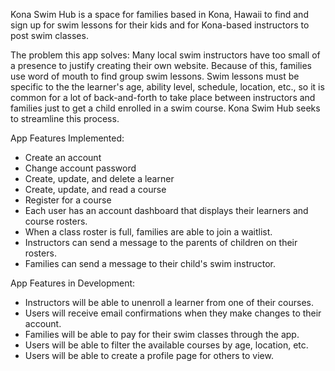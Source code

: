 Kona Swim Hub is a space for families based in Kona, Hawaii to find and sign up for swim lessons for their kids and for Kona-based instructors to post swim classes. 

The problem this app solves: Many local swim instructors have too small of a presence to justify creating 
their own website. Because of this, families use word of mouth to find group swim lessons. Swim lessons must be specific to the the learner's age, ability level, schedule, location, etc., so it is common for a lot of back-and-forth to take place between instructors and families just to 
get a child enrolled in a swim course. Kona Swim Hub seeks to streamline this process.

App Features Implemented:
- Create an account
- Change account password
- Create, update, and delete a learner
- Create, update, and read a course 
- Register for a course
- Each user has an account dashboard that displays their learners and course rosters.
- When a class roster is full, families are able to join a waitlist.
- Instructors can send a message to the parents of children on their rosters.
- Families can send a message to their child's swim instructor.

App Features in Development:
- Instructors will be able to unenroll a learner from one of their courses.
- Users will receive email confirmations when they make changes to their account.
- Families will be able to pay for their swim classes through the app.
- Users will be able to filter the available courses by age, location, etc.
- Users will be able to create a profile page for others to view.
